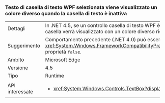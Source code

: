 ### <a name="wpf-textbox-selected-text-appears-a-different-color-when-the-text-box-is-inactive"></a>Testo di casella di testo WPF selezionata viene visualizzato un colore diverso quando la casella di testo è inattiva

|   |   |
|---|---|
|Dettagli|In .NET 4.5, se un controllo casella di testo WPF è inattivo (non ha lo stato attivo), il testo selezionato nella casella verrà visualizzato con un colore diverso rispetto a quando il controllo è attivo.|
|Suggerimento|Comportamento precedente (.NET 4.0) può essere ripristinato impostando il <xref:System.Windows.FrameworkCompatibilityPreferences.AreInactiveSelectionHighlightBrushKeysSupported> proprietà <code>false</code>.|
|Ambito|Microsoft Edge|
|Versione|4.5|
|Tipo|Runtime|
|API interessate|<ul><li><xref:System.Windows.Controls.TextBox?displayProperty=nameWithType></li></ul>|

